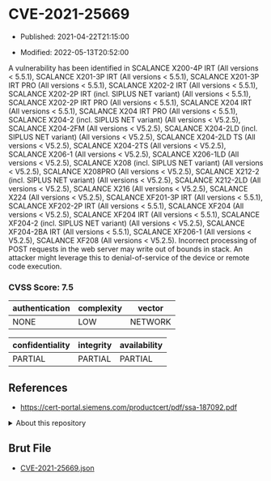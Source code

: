 # CVE-2021-25669

- Published: 2021-04-22T21:15:00

- Modified: 2022-05-13T20:52:00

A vulnerability has been identified in SCALANCE X200-4P IRT (All versions < 5.5.1), SCALANCE X201-3P IRT (All versions < 5.5.1), SCALANCE X201-3P IRT PRO (All versions < 5.5.1), SCALANCE X202-2 IRT (All versions < 5.5.1), SCALANCE X202-2P IRT (incl. SIPLUS NET variant) (All versions < 5.5.1), SCALANCE X202-2P IRT PRO (All versions < 5.5.1), SCALANCE X204 IRT (All versions < 5.5.1), SCALANCE X204 IRT PRO (All versions < 5.5.1), SCALANCE X204-2 (incl. SIPLUS NET variant) (All versions < V5.2.5), SCALANCE X204-2FM (All versions < V5.2.5), SCALANCE X204-2LD (incl. SIPLUS NET variant) (All versions < V5.2.5), SCALANCE X204-2LD TS (All versions < V5.2.5), SCALANCE X204-2TS (All versions < V5.2.5), SCALANCE X206-1 (All versions < V5.2.5), SCALANCE X206-1LD (All versions < V5.2.5), SCALANCE X208 (incl. SIPLUS NET variant) (All versions < V5.2.5), SCALANCE X208PRO (All versions < V5.2.5), SCALANCE X212-2 (incl. SIPLUS NET variant) (All versions < V5.2.5), SCALANCE X212-2LD (All versions < V5.2.5), SCALANCE X216 (All versions < V5.2.5), SCALANCE X224 (All versions < V5.2.5), SCALANCE XF201-3P IRT (All versions < 5.5.1), SCALANCE XF202-2P IRT (All versions < 5.5.1), SCALANCE XF204 (All versions < V5.2.5), SCALANCE XF204 IRT (All versions < 5.5.1), SCALANCE XF204-2 (incl. SIPLUS NET variant) (All versions < V5.2.5), SCALANCE XF204-2BA IRT (All versions < 5.5.1), SCALANCE XF206-1 (All versions < V5.2.5), SCALANCE XF208 (All versions < V5.2.5). Incorrect processing of POST requests in the web server may write out of bounds in stack. An attacker might leverage this to denial-of-service of the device or remote code execution.

### CVSS Score: **7.5**

| authentication | complexity | vector |
| --- | --- | --- |
| NONE | LOW | NETWORK |

| confidentiality | integrity | availability |
| --- | --- | --- |
| PARTIAL | PARTIAL | PARTIAL |

## References

* https://cert-portal.siemens.com/productcert/pdf/ssa-187092.pdf

<details>
<summary>About this repository</summary> 

  This repository is part of the project [Live Hack CVE](https://github.com/Live-Hack-CVE). Main website can be found [www.live-hack.org](https://www.live-hack.org) 
  
  Made by [Sn0wAlice](https://github.com/Sn0wAlice) for the people that care about security and need to have a feed of the latest CVEs. Hope you enjoy it, don't forget to star the repo and follow me on [Twitter](https://twitter.com/Sn0wAlice) and [Github](https://github.com/Sn0wAlice). And that is my [personnal website](https://www.alice-snow.me/)

  - [Home Page](https://github.com/Live-Hack-CVE)
  - [Framework](https://github.com/Live-Hack-CVE/cve-framework)
  - [CVE database](https://github.com/Live-Hack-CVE/full_database)
  - [Changelog](https://github.com/Live-Hack-CVE/Changelog)
</details>

## Brut File

* [CVE-2021-25669.json](https://raw.githubusercontent.com/Live-Hack-CVE/full_database/main/cves/2021/CVE-2021-25669.json)

